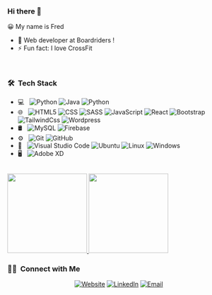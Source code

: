 ### Hi there 👋

😀 My name is Fred


- 🔭 Web developer at Boardriders !
- ⚡ Fun fact: I love CrossFit
<br>

<h3> 🛠 &nbsp;Tech Stack</h3>

- 💻 &nbsp;
  ![Python](https://img.shields.io/badge/-php-333333?style=flat&logo=php)
  ![Java](https://img.shields.io/badge/-symfony-333333?style=flat&logo=symfony&logoColor=007396)
  ![Python](https://img.shields.io/badge/-python-333333?style=flat&logo=python)
- 🌐 &nbsp;
  ![HTML5](https://img.shields.io/badge/-HTML5-333333?style=flat&logo=HTML5)
  ![CSS](https://img.shields.io/badge/-CSS-333333?style=flat&logo=CSS3&logoColor=1572B6)
  ![SASS](https://img.shields.io/badge/-sass-333333?style=flat&logo=sass)
  ![JavaScript](https://img.shields.io/badge/-JavaScript-333333?style=flat&logo=javascript)
  ![React](https://img.shields.io/badge/-React-333333?style=flat&logo=react)
  ![Bootstrap](https://img.shields.io/badge/-Bootstrap-333333?style=flat&logo=bootstrap&logoColor=563D7C)
  ![TailwindCss](https://img.shields.io/badge/-Tailwindcss-333333?style=flat&logo=tailwind-css)
  ![Wordpress](https://img.shields.io/badge/-Wordpress-333333?style=flat&logo=wordpress)
- 🛢 &nbsp;
  ![MySQL](https://img.shields.io/badge/-MySQL-333333?style=flat&logo=mysql)
  ![Firebase](https://img.shields.io/badge/-Firebase-333333?style=flat&logo=firebase)
- ⚙️ &nbsp;
  ![Git](https://img.shields.io/badge/-Git-333333?style=flat&logo=git)
  ![GitHub](https://img.shields.io/badge/-Gitlab-333333?style=flat&logo=gitlab)
- 🔧 &nbsp;
  ![Visual Studio Code](https://img.shields.io/badge/-Visual%20Studio%20Code-333333?style=flat&logo=visual-studio-code&logoColor=007ACC)
  ![Ubuntu](https://img.shields.io/badge/-Ubuntu-333333?style=flat&logo=ubuntu)
  ![Linux](https://img.shields.io/badge/-Linux-333333?style=flat&logo=linux)
  ![Windows](https://img.shields.io/badge/-Windows-333333?style=flat&logo=windows)
- 🖥 &nbsp;
  ![Adobe XD](https://img.shields.io/badge/-Adobexd-333333?style=flat&logo=adobe-xd)
  
 <br/>
 <a href="https://github.com/fred-fittywebdev">
  <img height="180em" src="https://github-readme-stats.vercel.app/api?username=fred-fittywebdev&theme=buefy&show_icons=true" />
  <img height="180em" src="https://github-readme-stats.vercel.app/api/top-langs/?username=fred-fittywebdev&theme=buefy&layout=compact" />
</a>
<br>
<h3> 🤝🏻 &nbsp;Connect with Me </h3>

<p align="center">
<a href="https://fred-fittywebdev.github.io/portfolio///"><img alt="Website" src="https://img.shields.io/badge/Portfolio-blue?style=flat-square&logo=google-chrome"></a>
<a href="https://www.linkedin.com/in/fr%C3%A9d%C3%A9ricguerra/"><img alt="LinkedIn" src="https://img.shields.io/badge/LinkedIn-fr%C3%A9d%C3%A9ricguerra-blue?style=flat-square&logo=linkedin"></a>
<a href="mailto:loulou.fg@gmail.com"><img alt="Email" src="https://img.shields.io/badge/Email-loulou.fg@gmail.com-blue?style=flat-square&logo=gmail"></a>
</p>
 

<br/>
<!--
**fred-fittywebdev/fred-fittywebdev** is a ✨ _special_ ✨ repository because its `README.md` (this file) appears on your GitHub profile.


